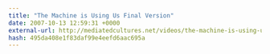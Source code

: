```yaml
---
title: "The Machine is Using Us Final Version"
date: 2007-10-13 12:59:31 +0000
external-url: http://mediatedcultures.net/videos/the-machine-is-using-us-final-version/
hash: 495da408e1f83daf99e4eefd6aac695a
---
```




